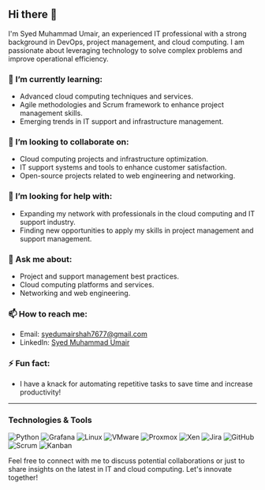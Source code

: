 ## Hi there 👋
I'm Syed Muhammad Umair, an experienced IT professional with a strong background in DevOps, project management, and cloud computing. I am passionate about leveraging technology to solve complex problems and improve operational efficiency.


### 🌱 I’m currently learning:
- Advanced cloud computing techniques and services.
- Agile methodologies and Scrum framework to enhance project management skills.
- Emerging trends in IT support and infrastructure management.

### 👯 I’m looking to collaborate on:
- Cloud computing projects and infrastructure optimization.
- IT support systems and tools to enhance customer satisfaction.
- Open-source projects related to web engineering and networking.

### 🤔 I’m looking for help with:
- Expanding my network with professionals in the cloud computing and IT support industry.
- Finding new opportunities to apply my skills in project management and support management.

### 💬 Ask me about:
- Project and support management best practices.
- Cloud computing platforms and services.
- Networking and web engineering.

### 📫 How to reach me:
- Email: syedumairshah7677@gmail.com
- LinkedIn: [Syed Muhammad Umair](https://www.linkedin.com/in/umairshah7677/)

### ⚡ Fun fact:
- I have a knack for automating repetitive tasks to save time and increase productivity!

---
### Technologies & Tools
![Python](https://img.shields.io/badge/Python-3776AB?style=for-the-badge&logo=python&logoColor=white)
![Grafana](https://img.shields.io/badge/Grafana-F46800?style=for-the-badge&logo=grafana&logoColor=white)
![Linux](https://img.shields.io/badge/Linux-FCC624?style=for-the-badge&logo=linux&logoColor=black)
![VMware](https://img.shields.io/badge/VMware-607078?style=for-the-badge&logo=vmware&logoColor=white)
![Proxmox](https://img.shields.io/badge/Proxmox-E57000?style=for-the-badge&logo=proxmox&logoColor=white)
![Xen](https://img.shields.io/badge/Xen-83B81A?style=for-the-badge&logo=xen&logoColor=white)
![Jira](https://img.shields.io/badge/Jira-0052CC?style=for-the-badge&logo=jira&logoColor=white)
![GitHub](https://img.shields.io/badge/GitHub-181717?style=for-the-badge&logo=github&logoColor=white)
![Scrum](https://img.shields.io/badge/Scrum-6DB33F?style=for-the-badge&logo=scrum&logoColor=white)
![Kanban](https://img.shields.io/badge/Kanban-007ACC?style=for-the-badge&logo=kanban&logoColor=white)

Feel free to connect with me to discuss potential collaborations or just to share insights on the latest in IT and cloud computing. Let's innovate together!
